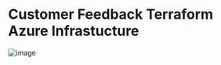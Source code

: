 # Customer Feedback Terraform Azure Infrastucture

![image](https://github.com/WasathAtEC/customer-feedback-infra/assets/91784445/16072ac1-c0d0-428b-8b29-81b9c52c14b3)
